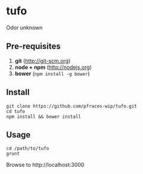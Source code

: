 tufo
====

Odor unknown

Pre-requisites
--------------

1.  **git** (http://git-scm.org)
2.  **node + npm** (http://nodejs.org)
3.  **bower** (`npm install -g bower`)

Install
-------

    git clone https://github.com/pfraces-wip/tufo.git
    cd tufo
    npm install && bower install

Usage
-----

    cd /path/to/tufo
    grunt

Browse to http://localhost:3000
